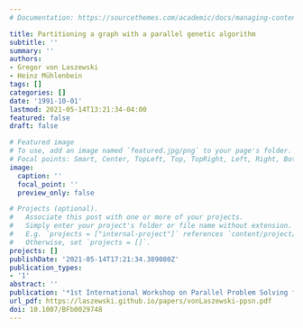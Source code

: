 ```yaml
---
# Documentation: https://sourcethemes.com/academic/docs/managing-content/

title: Partitioning a graph with a parallel genetic algorithm
subtitle: ''
summary: ''
authors:
- Gregor von Laszewski
- Heinz Mühlenbein
tags: []
categories: []
date: '1991-10-01'
lastmod: 2021-05-14T13:21:34-04:00
featured: false
draft: false

# Featured image
# To use, add an image named `featured.jpg/png` to your page's folder.
# Focal points: Smart, Center, TopLeft, Top, TopRight, Left, Right, BottomLeft, Bottom, BottomRight.
image:
  caption: ''
  focal_point: ''
  preview_only: false

# Projects (optional).
#   Associate this post with one or more of your projects.
#   Simply enter your project's folder or file name without extension.
#   E.g. `projects = ["internal-project"]` references `content/project/deep-learning/index.md`.
#   Otherwise, set `projects = []`.
projects: []
publishDate: '2021-05-14T17:21:34.389080Z'
publication_types:
- '1'
abstract: ''
publication: '*1st International Workshop on Parallel Problem Solving from Nature*'
url_pdf: https://laszewski.github.io/papers/vonLaszewski-ppsn.pdf
doi: 10.1007/BFb0029748
---
```

